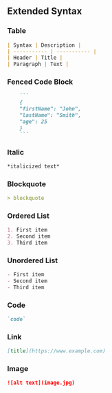 ## Extended Syntax


### Table

```markdown
| Syntax | Description |
| ----------- | ----------- |
| Header | Title |
| Paragraph | Text |
```

### Fenced Code Block

```markdown
    ```
    {
    "firstName": "John",
    "lastName": "Smith",
    "age": 25
    }
    ```
```

### Italic

```markdown
*italicized text*
```

### Blockquote

```markdown
> blockquote
```

### Ordered List

```markdown
1. First item
2. Second item
3. Third item
```

### Unordered List

```markdown
- First item
- Second item
- Third item
```

### Code

```markdown
`code`
```

### Link

```markdown
[title](https://www.example.com)
```

### Image

```markdown
![alt text](image.jpg)
```

